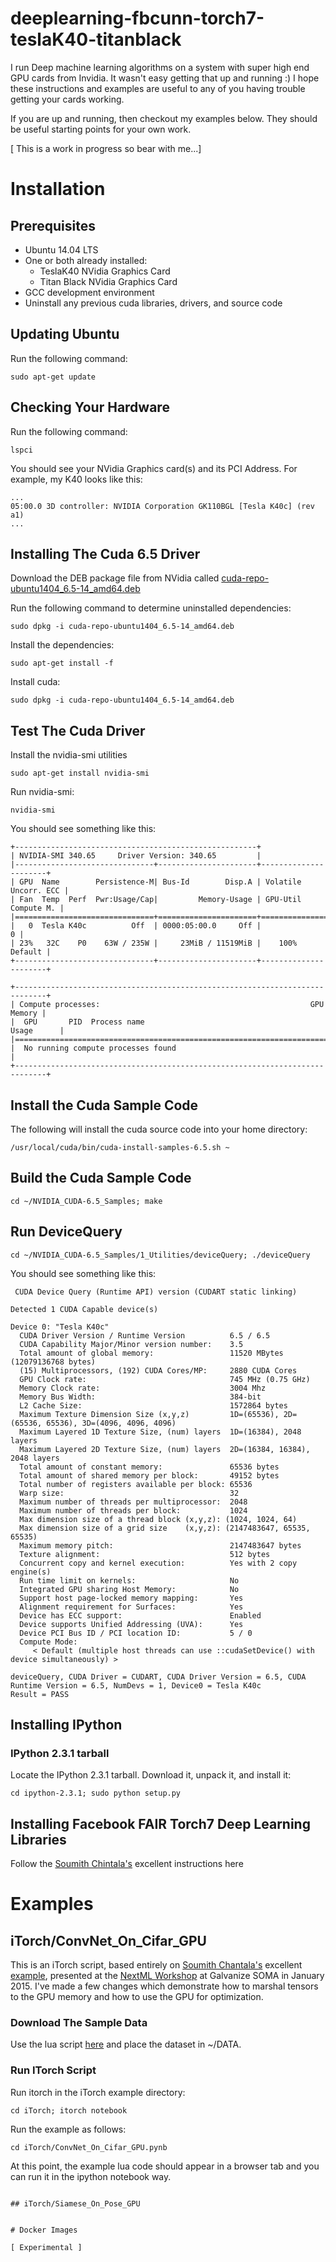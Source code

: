# deeplearning-fbcunn-torch7-teslaK40-titanblack

I run Deep machine learning algorithms on a system with super high end GPU cards from Invidia. It wasn't easy getting that up and running :)  I hope these instructions and examples are useful to any of you having trouble getting your cards working.

If you are up and running, then checkout my examples below.  They should be useful starting points for your own work.

[ This is a work in progress so bear with me...]

# Installation

## Prerequisites

* Ubuntu 14.04 LTS
* One or both already installed:
    *  TeslaK40 NVidia Graphics Card
    *  Titan Black NVidia Graphics Card
* GCC development environment
* Uninstall any previous cuda libraries, drivers, and source code

## Updating Ubuntu

Run the following command:
```
sudo apt-get update
```

## Checking Your Hardware

Run the following command:
```
lspci
```
You should see your NVidia Graphics card(s) and its PCI Address.  For example, my K40 looks like this:

```
...
05:00.0 3D controller: NVIDIA Corporation GK110BGL [Tesla K40c] (rev a1)
...
```

## Installing The Cuda 6.5 Driver

Download the DEB package file from NVidia called [cuda-repo-ubuntu1404_6.5-14_amd64.deb](https://developer.nvidia.com/cuda-downloads)

Run the following command to determine uninstalled dependencies:
```
sudo dpkg -i cuda-repo-ubuntu1404_6.5-14_amd64.deb
```
Install the dependencies:
```
sudo apt-get install -f
```
Install cuda:
```
sudo dpkg -i cuda-repo-ubuntu1404_6.5-14_amd64.deb
```

## Test The Cuda Driver
Install the nvidia-smi utilities
```
sudo apt-get install nvidia-smi
```
Run nvidia-smi:
```
nvidia-smi
```
You should see something like this:
```
+------------------------------------------------------+                       
| NVIDIA-SMI 340.65     Driver Version: 340.65         |                       
|-------------------------------+----------------------+----------------------+
| GPU  Name        Persistence-M| Bus-Id        Disp.A | Volatile Uncorr. ECC |
| Fan  Temp  Perf  Pwr:Usage/Cap|         Memory-Usage | GPU-Util  Compute M. |
|===============================+======================+======================|
|   0  Tesla K40c          Off  | 0000:05:00.0     Off |                    0 |
| 23%   32C    P0    63W / 235W |     23MiB / 11519MiB |    100%      Default |
+-------------------------------+----------------------+----------------------+
                                                                               
+-----------------------------------------------------------------------------+
| Compute processes:                                               GPU Memory |
|  GPU       PID  Process name                                     Usage      |
|=============================================================================|
|  No running compute processes found                                         |
+-----------------------------------------------------------------------------+
```

## Install the Cuda Sample Code

The following will install the cuda source code into your home directory:
```
/usr/local/cuda/bin/cuda-install-samples-6.5.sh ~
```
## Build the Cuda Sample Code
```
cd ~/NVIDIA_CUDA-6.5_Samples; make
```

## Run DeviceQuery
```
cd ~/NVIDIA_CUDA-6.5_Samples/1_Utilities/deviceQuery; ./deviceQuery
```
You should see something like this:
```
 CUDA Device Query (Runtime API) version (CUDART static linking)

Detected 1 CUDA Capable device(s)

Device 0: "Tesla K40c"
  CUDA Driver Version / Runtime Version          6.5 / 6.5
  CUDA Capability Major/Minor version number:    3.5
  Total amount of global memory:                 11520 MBytes (12079136768 bytes)
  (15) Multiprocessors, (192) CUDA Cores/MP:     2880 CUDA Cores
  GPU Clock rate:                                745 MHz (0.75 GHz)
  Memory Clock rate:                             3004 Mhz
  Memory Bus Width:                              384-bit
  L2 Cache Size:                                 1572864 bytes
  Maximum Texture Dimension Size (x,y,z)         1D=(65536), 2D=(65536, 65536), 3D=(4096, 4096, 4096)
  Maximum Layered 1D Texture Size, (num) layers  1D=(16384), 2048 layers
  Maximum Layered 2D Texture Size, (num) layers  2D=(16384, 16384), 2048 layers
  Total amount of constant memory:               65536 bytes
  Total amount of shared memory per block:       49152 bytes
  Total number of registers available per block: 65536
  Warp size:                                     32
  Maximum number of threads per multiprocessor:  2048
  Maximum number of threads per block:           1024
  Max dimension size of a thread block (x,y,z): (1024, 1024, 64)
  Max dimension size of a grid size    (x,y,z): (2147483647, 65535, 65535)
  Maximum memory pitch:                          2147483647 bytes
  Texture alignment:                             512 bytes
  Concurrent copy and kernel execution:          Yes with 2 copy engine(s)
  Run time limit on kernels:                     No
  Integrated GPU sharing Host Memory:            No
  Support host page-locked memory mapping:       Yes
  Alignment requirement for Surfaces:            Yes
  Device has ECC support:                        Enabled
  Device supports Unified Addressing (UVA):      Yes
  Device PCI Bus ID / PCI location ID:           5 / 0
  Compute Mode:
     < Default (multiple host threads can use ::cudaSetDevice() with device simultaneously) >

deviceQuery, CUDA Driver = CUDART, CUDA Driver Version = 6.5, CUDA Runtime Version = 6.5, NumDevs = 1, Device0 = Tesla K40c
Result = PASS
```

## Installing IPython

### IPython 2.3.1 tarball

Locate the IPython 2.3.1 tarball.  Download it, unpack it, and install it:
```
cd ipython-2.3.1; sudo python setup.py
```

## Installing Facebook FAIR Torch7 Deep Learning Libraries

Follow the [Soumith Chintala's](https://github.com/soumith) excellent instructions here

# Examples

## iTorch/ConvNet_On_Cifar_GPU

This is an iTorch script, based entirely on [Soumith Chantala's](https://github.com/soumith) excellent [example](https://github.com/soumith/nextml), presented at the [NextML Workshop](http://www.next.ml/) at Galvanize SOMA in January 2015.  I've made a few changes which demonstrate how to marshal tensors to the GPU memory and how to use the GPU for optimization.


### Download The Sample Data

Use the lua script [here](https://github.com/torch/tutorials/blob/master/A_datasets/cifar10.lua) and place the dataset in ~/DATA.

### Run ITorch Script

Run itorch in the iTorch example directory:
```
cd iTorch; itorch notebook
```
Run the example as follows:
```
cd iTorch/ConvNet_On_Cifar_GPU.pynb
```
At this point, the example lua code should appear in a browser tab and you can run it in the ipython notebook way.
```

## iTorch/Siamese_On_Pose_GPU


# Docker Images

[ Experimental ]
